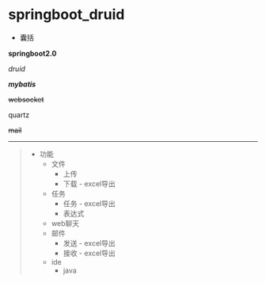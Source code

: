 # springboot_druid
* 囊括

**springboot2.0**

*druid*

***mybatis***

~~websocket~~

quartz

~~mail~~

***

> * 功能
>    * 文件
>        * 上传
>        * 下载 - excel导出
>    * 任务
>        * 任务 - excel导出
>        * 表达式
>    * web聊天
>    * 邮件
>        * 发送 - excel导出
>        * 接收 - excel导出
>    * ide
>        * java
